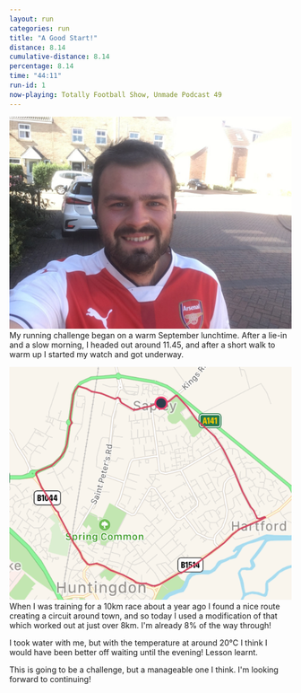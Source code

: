 ```yaml
---
layout: run
categories: run
title: "A Good Start!"
distance: 8.14
cumulative-distance: 8.14
percentage: 8.14
time: "44:11"
run-id: 1
now-playing: Totally Football Show, Unmade Podcast 49
---
```


![A picture from after the run](/assets/images/2020-09-19/after.jpg) My running challenge began on a warm September lunchtime. After a lie-in and a slow morning, I headed out around 11.45, and after a short walk to warm up I started my watch and got underway.

![A map from Fitbit of my run](/assets/images/2020-09-19/fitbit-map.png) When I was training for a 10km race about a year ago I found a nice route creating a circuit around town, and so today I used a modification of that which worked out at just over 8km. I'm already 8% of the way through!

I took water with me, but with the temperature at around 20°C I think I would have been better off waiting until the evening! Lesson learnt.

This is going to be a challenge, but a manageable one I think. I'm looking forward to continuing!